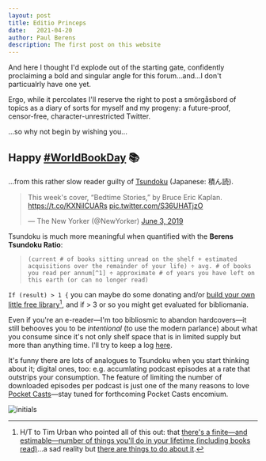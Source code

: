 ```yaml
---
layout: post
title: Editio Princeps
date:	2021-04-20
author:	Paul Berens
description: The first post on this website
---
```


And here I thought I'd explode out of the starting gate, confidently proclaiming a bold and singular angle for this forum...and...I don't particualrly have one yet.

Ergo, while it percolates I'll reserve the right to post a smörgåsbord of topics as a diary of sorts for myself and my progeny: a future-proof, censor-free, character-unrestricted Twitter.

...so why not begin by wishing you...

## Happy [#WorldBookDay](https://twitter.com/hashtag/WorldBookDay) 📚

...from this rather slow reader guilty of [Tsundoku](https://www.google.com/search?q=Tsundoku) (Japanese: 積ん読).

<blockquote class="twitter-tweet"><p lang="en" dir="ltr">This week&#39;s cover, “Bedtime Stories,” by Bruce Eric Kaplan. <a href="https://t.co/KXNilCUARs">https://t.co/KXNilCUARs</a> <a href="https://t.co/S36UHATjzO">pic.twitter.com/S36UHATjzO</a></p>&mdash; The New Yorker (@NewYorker) <a href="https://twitter.com/NewYorker/status/1135516514910711809?ref_src=twsrc%5Etfw">June 3, 2019</a></blockquote><script async src="https://platform.twitter.com/widgets.js" charset="utf-8"></script>

Tsundoku is much more meaningful when quantified with the **Berens Tsundoku Ratio**:

> `(current # of books sitting unread on the shelf + estimated acquisitions over the remainder of your life) ÷ avg. # of books you read per annum[^1] ÷ approximate # of years you have left on this earth (or can no longer read)`

[^1]: Or put your to-read list through the [howlongtoread.com](https://howlongtoread.com) to add it all up.

`If (result) > 1 {` you can maybe do some donating and/or [build your own little free library](https://littlefreelibrary.org)[^2], and if > 3 or so you might get evaluated for bibliomania.

[^2]: H/T to Tim Urban who pointed all of this out: that [there's a finite—and estimable—number of things you'll do in your lifetime (including books read)](https://waitbutwhy.com/2015/12/the-tail-end.html)...a sad reality but [there are things to do about it](https://twitter.com/maxjoseph/status/1121086199983157250).

Even if you're an e-reader—I'm too bibliosmic to abandon hardcovers—it still behooves you to be *intentional* (to use the modern parlance) about what you consume since it's not only shelf space that is in limited supply but more than anything time. I'll try to keep a log [here](/books).

It's funny there are lots of analogues to Tsundoku when you start thinking about it; digital ones, too: e.g. accumlating podcast episodes at a rate that outstrips your consumption. The feature of limiting the number of downloaded episodes per podcast is just one of the many reasons to love [Pocket Casts](https://www.pocketcasts.com/)—stay tuned for forthcoming Pocket Casts encomium.

![initials](/assets/images/pmb.initials.png)